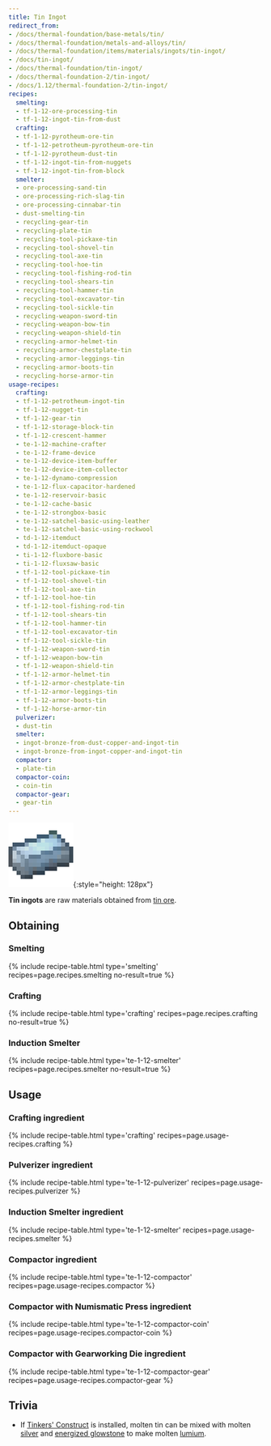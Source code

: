 ```yaml
---
title: Tin Ingot
redirect_from:
- /docs/thermal-foundation/base-metals/tin/
- /docs/thermal-foundation/metals-and-alloys/tin/
- /docs/thermal-foundation/items/materials/ingots/tin-ingot/
- /docs/tin-ingot/
- /docs/thermal-foundation/tin-ingot/
- /docs/thermal-foundation-2/tin-ingot/
- /docs/1.12/thermal-foundation-2/tin-ingot/
recipes:
  smelting:
  - tf-1-12-ore-processing-tin
  - tf-1-12-ingot-tin-from-dust
  crafting:
  - tf-1-12-pyrotheum-ore-tin
  - tf-1-12-petrotheum-pyrotheum-ore-tin
  - tf-1-12-pyrotheum-dust-tin
  - tf-1-12-ingot-tin-from-nuggets
  - tf-1-12-ingot-tin-from-block
  smelter:
  - ore-processing-sand-tin
  - ore-processing-rich-slag-tin
  - ore-processing-cinnabar-tin
  - dust-smelting-tin
  - recycling-gear-tin
  - recycling-plate-tin
  - recycling-tool-pickaxe-tin
  - recycling-tool-shovel-tin
  - recycling-tool-axe-tin
  - recycling-tool-hoe-tin
  - recycling-tool-fishing-rod-tin
  - recycling-tool-shears-tin
  - recycling-tool-hammer-tin
  - recycling-tool-excavator-tin
  - recycling-tool-sickle-tin
  - recycling-weapon-sword-tin
  - recycling-weapon-bow-tin
  - recycling-weapon-shield-tin
  - recycling-armor-helmet-tin
  - recycling-armor-chestplate-tin
  - recycling-armor-leggings-tin
  - recycling-armor-boots-tin
  - recycling-horse-armor-tin
usage-recipes:
  crafting:
  - tf-1-12-petrotheum-ingot-tin
  - tf-1-12-nugget-tin
  - tf-1-12-gear-tin
  - tf-1-12-storage-block-tin
  - tf-1-12-crescent-hammer
  - te-1-12-machine-crafter
  - te-1-12-frame-device
  - te-1-12-device-item-buffer
  - te-1-12-device-item-collector
  - te-1-12-dynamo-compression
  - te-1-12-flux-capacitor-hardened
  - te-1-12-reservoir-basic
  - te-1-12-cache-basic
  - te-1-12-strongbox-basic
  - te-1-12-satchel-basic-using-leather
  - te-1-12-satchel-basic-using-rockwool
  - td-1-12-itemduct
  - td-1-12-itemduct-opaque
  - ti-1-12-fluxbore-basic
  - ti-1-12-fluxsaw-basic
  - tf-1-12-tool-pickaxe-tin
  - tf-1-12-tool-shovel-tin
  - tf-1-12-tool-axe-tin
  - tf-1-12-tool-hoe-tin
  - tf-1-12-tool-fishing-rod-tin
  - tf-1-12-tool-shears-tin
  - tf-1-12-tool-hammer-tin
  - tf-1-12-tool-excavator-tin
  - tf-1-12-tool-sickle-tin
  - tf-1-12-weapon-sword-tin
  - tf-1-12-weapon-bow-tin
  - tf-1-12-weapon-shield-tin
  - tf-1-12-armor-helmet-tin
  - tf-1-12-armor-chestplate-tin
  - tf-1-12-armor-leggings-tin
  - tf-1-12-armor-boots-tin
  - tf-1-12-horse-armor-tin
  pulverizer:
  - dust-tin
  smelter:
  - ingot-bronze-from-dust-copper-and-ingot-tin
  - ingot-bronze-from-ingot-copper-and-ingot-tin
  compactor:
  - plate-tin
  compactor-coin:
  - coin-tin
  compactor-gear:
  - gear-tin
---
```


![Tin ingot](/assets/images/thermal-foundation-2/ingot-tin.png){:style="height: 128px"}


**Tin ingots** are raw materials obtained from [tin ore](../tin-ore/).


Obtaining
---------

### Smelting
{% include recipe-table.html type='smelting' recipes=page.recipes.smelting no-result=true %}

### Crafting
{% include recipe-table.html type='crafting' recipes=page.recipes.crafting no-result=true %}

### Induction Smelter
{% include recipe-table.html type='te-1-12-smelter' recipes=page.recipes.smelter no-result=true %}


Usage
-----

### Crafting ingredient
{% include recipe-table.html type='crafting' recipes=page.usage-recipes.crafting %}

### Pulverizer ingredient
{% include recipe-table.html type='te-1-12-pulverizer' recipes=page.usage-recipes.pulverizer %}

### Induction Smelter ingredient
{% include recipe-table.html type='te-1-12-smelter' recipes=page.usage-recipes.smelter %}

### Compactor ingredient
{% include recipe-table.html type='te-1-12-compactor' recipes=page.usage-recipes.compactor %}

### Compactor with Numismatic Press ingredient
{% include recipe-table.html type='te-1-12-compactor-coin' recipes=page.usage-recipes.compactor-coin %}

### Compactor with Gearworking Die ingredient
{% include recipe-table.html type='te-1-12-compactor-gear' recipes=page.usage-recipes.compactor-gear %}


Trivia
------

* If [Tinkers'
  Construct](https://minecraft.curseforge.com/projects/tinkers-construct) is
  installed, molten tin can be mixed with molten [silver](../silver-ingot/)
  and [energized glowstone](../energized-glowstone/) to make molten
  [lumium](../lumium-ingot/).
